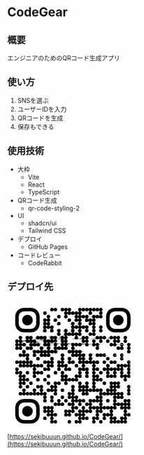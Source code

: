 # CodeGear

## 概要

エンジニアのためのQRコード生成アプリ

## 使い方

1. SNSを選ぶ
2. ユーザーIDを入力
3. QRコードを生成
4. 保存もできる

## 使用技術

- 大枠
  - Vite
  - React
  - TypeScript
- QRコード生成
  - qr-code-styling-2
- UI
  - shadcn/ui
  - Tailwind CSS
- デプロイ
  - GitHub Pages
- コードレビュー
  - CodeRabbit

## デプロイ先

![CodeGear](CodeGear.png)
[https://sekibuuun.github.io/CodeGear/](https://sekibuuun.github.io/CodeGear/)
